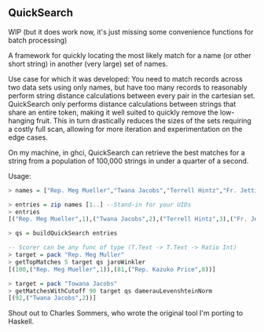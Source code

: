 QuickSearch
---

WIP (but it does work now, it's just missing some
convenience functions for batch processing)

A framework for quickly locating the most likely match
for a name (or other short string) in another (very large) set of names.

Use case for which it was developed: You need to match records across two data
sets using only names, but have too many records to reasonably
perform string distance calculations between every pair in the cartesian set.
QuickSearch only performs distance calculations between strings
that share an entire token, making it well suited to quickly remove the low-hanging
fruit. This in turn drastically reduces the sizes of the sets requiring a
costly full scan, allowing for more iteration and experimentation on the edge cases.

On my machine, in ghci, QuickSearch can retrieve the best matches for a string
from a population of 100,000 strings in under a quarter of a second.

Usage:

```haskell
> names = ["Rep. Meg Mueller","Twana Jacobs","Terrell Hintz","Fr. Jettie Satterfield","Mr. Robert Robel","Alonso Rodriguez III","Brendan Hyatt","Rep. Kazuko Price","Sammie Paucek","Dewey Armstrong MD"]

> entries = zip names [1..] --Stand-in for your UIDs
> entries
[("Rep. Meg Mueller",1),("Twana Jacobs",2),("Terrell Hintz",3),("Fr. Jettie Satterfield",4),("Mr. Robert Robel",5),("Alonso Rodriguez III",6),("Brendan Hyatt",7),("Rep. Kazuko Price",8),("Sammie Paucek",9),("Dewey Armstrong MD",10)]

> qs = buildQuickSearch entries

-- Scorer can be any func of type (T.Text -> T.Text -> Ratio Int)
> target = pack "Rep. Meg Muller"
> getTopMatches 5 target qs jaroWinkler
[(100,("Rep. Meg Mueller",1)),(81,("Rep. Kazuko Price",8))]

> target = pack "Towana Jacobs"
> getMatchesWithCutoff 90 target qs damerauLevenshteinNorm
[(92,("Twana Jacobs",2))]
```

Shout out to Charles Sommers, who wrote the original tool I'm porting to Haskell.
